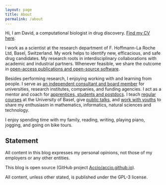 ```yaml
---
layout: page
title: About
permalink: /about
---
```


Hi, I am David, a computational biologist in drug discovery. [Find my CV here](https://github.com/Accio/CV/blob/master/JitaoDavidZhang_CV.pdf).

I work as a scientist at the research department of F. Hoffmann-La Roche Ltd, Basel, Switzerland. My work helps to identify new, efficacious, and safe drug candidates. My research roots in interdisciplinary collaborations with academic and industrial partners. Whenever feasible, we share the outcome in [open-access publications and open-source software]({{site.url}}/research).

Besides performing research, I enjoying working with and learning from people. I serve as [an independent consultant and board member]({{site.url}}/outreach#consultant-and-board-member) for universities, research institutes, companies, and funding agencies. I act as a mentor and coach for [apprentices, students and postdocs]({{site.url}}/outreach#mentoring-and-coaching). I teach [regular courses]({{site.url}}/outreach#teaching) at the University of Basel, give [public talks]({{site.url}}/outreach#public-talks), and [work with youths]({{site.url}}/outreach#working-with-youths) to share my enthusiasm in mathematics, informatics, natural sciences and technology.

I enjoy spending time with my family, reading, writing, playing piano, jogging, and going on bike tours.

## Statement

All content in this blog expresses my personal opinions, not those of my
employers or any other entities.

This blog is open source (GitHub project
[Accio/accio.github.io](https://github.com/Accio/accio.github.io)).

All content, unless other stated, is published under the GPL-3 license.
